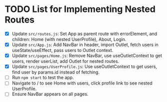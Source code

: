 # TODO List for Implementing Nested Routes

- [x] Update `src/routes.js`: Set App as parent route with errorElement, and children: Home (with nested UserProfile), About, Login.
- [x] Update `src/App.js`: Add NavBar in header, import Outlet, fetch users in useState/useEffect, pass users to Outlet context.
- [x] Update `src/pages/Home.js`: Remove NavBar, use useOutletContext to get users, render userList, add Outlet for nested routes.
- [x] Update `src/pages/UserProfile.js`: Use useOutletContext to get users, find user by params.id instead of fetching.
- [ ] Run `npm start` to test the app.
- [ ] Navigate to / to see Home with users, click profile link to see nested UserProfile.
- [ ] Ensure NavBar appears on all pages.
